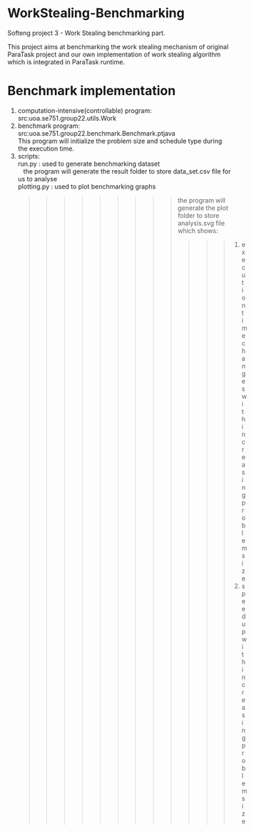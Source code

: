 # WorkStealing-Benchmarking

Softeng project 3 - Work Stealing benchmarking part.

This project aims at benchmarking the work stealing mechanism of original ParaTask project and our own implementation of work stealing algorithm which is integrated in ParaTask runtime. 

# Benchmark implementation

1)	computation-intensive(controllable) program:  
    src:uoa.se751.group22.utils.Work  
2)  benchmark program:  
    src:uoa.se751.group22.benchmark.Benchmark.ptjava  
    This program will initialize the problem size and schedule type during the execution time.
3)  scripts:  
    run.py : used to generate benchmarking dataset  
    &nbsp;&nbsp;&nbsp;the program will generate the result folder to store data_set.csv file for us to analyse  
    plotting.py : used to plot benchmarking graphs  
    >>>>>>>>>the program will generate the plot folder to store analysis.svg file which shows:  
    >>>>>>>>>>>>1) execution time changes with increasing problem size  
    >>>>>>>>>>>>2) speedup with increasing problem size
